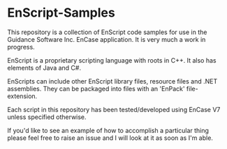 # EnScript-Samples
This repository is a collection of EnScript code samples for use in the Guidance Software Inc. EnCase application. It is very much a work in progress.

EnScript is a proprietary scripting language with roots in C++. It also has elements of Java and C#.

EnScripts can include other EnScript library files, resource files and .NET assemblies. They can be packaged into files with an 'EnPack' file-extension.

Each script in this repository has been tested/developed using EnCase V7 unless specified otherwise.

If you'd like to see an example of how to accomplish a particular thing please feel free to raise an issue and I will look at it as soon as I'm able.
